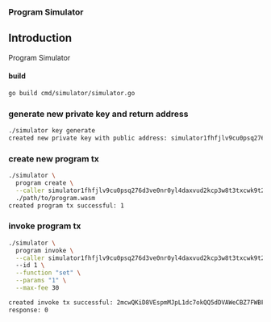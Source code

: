 ### Program Simulator

## Introduction

Program Simulator

#### build

```sh
go build cmd/simulator/simulator.go
```

### generate new private key and return address

```sh
./simulator key generate
created new private key with public address: simulator1fhfjlv9cu0psq276d3ve0nr0yl4daxvud2kcp3w8t3txcwk9t2esrfd0r7
```

### create new program tx

```sh
./simulator \
  program create \
  --caller simulator1fhfjlv9cu0psq276d3ve0nr0yl4daxvud2kcp3w8t3txcwk9t2esrfd0r7 \
  ./path/to/program.wasm
created program tx successful: 1
```

### invoke program tx

```sh
./simulator \
  program invoke \
  --caller simulator1fhfjlv9cu0psq276d3ve0nr0yl4daxvud2kcp3w8t3txcwk9t2esrfd0r7
  --id 1 \
  --function "set" \
  --params "1" \
  --max-fee 30

created invoke tx successful: 2mcwQKiD8VEspmMJpL1dc7okQQ5dDVAWeCBZ7FWBFAbxpv3t7w
response: 0
```
